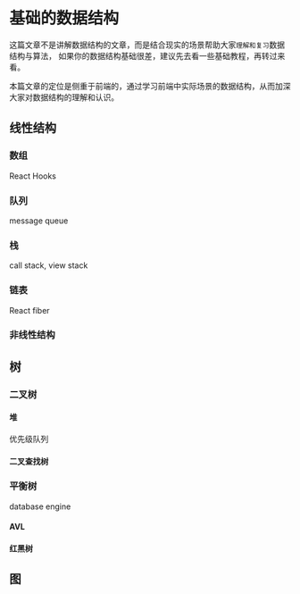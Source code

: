 # 基础的数据结构

这篇文章不是讲解数据结构的文章，而是结合现实的场景帮助大家`理解和复习`数据结构与算法，
如果你的数据结构基础很差，建议先去看一些基础教程，再转过来看。

本篇文章的定位是侧重于前端的，通过学习前端中实际场景的数据结构，从而加深大家对数据结构的理解和认识。

## 线性结构

### 数组

React Hooks

### 队列

message queue

### 栈

call stack, view stack

### 链表

React fiber

### 非线性结构

## 树

### 二叉树

#### 堆

优先级队列

#### 二叉查找树

### 平衡树

database engine

#### AVL

#### 红黑树

## 图
